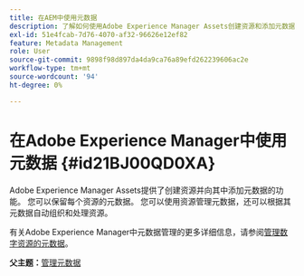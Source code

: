 ```yaml
---
title: 在AEM中使用元数据
description: 了解如何使用Adobe Experience Manager Assets创建资源和添加元数据。 从AEM Guides管理元数据。
exl-id: 51e4fcab-7d76-4070-af32-96626e12ef82
feature: Metadata Management
role: User
source-git-commit: 9898f98d897da4da9ca76a89efd262239606ac2e
workflow-type: tm+mt
source-wordcount: '94'
ht-degree: 0%

---
```


# 在Adobe Experience Manager中使用元数据 {#id21BJ00QD0XA}

Adobe Experience Manager Assets提供了创建资源并向其中添加元数据的功能。 您可以保留每个资源的元数据。 您可以使用资源管理元数据，还可以根据其元数据自动组织和处理资源。

有关Adobe Experience Manager中元数据管理的更多详细信息，请参阅[管理数字资源的元数据](https://experienceleague.adobe.com/docs/experience-manager-65/assets/using/metadata.html?lang=zh-Hans)。

**父主题：**&#x200B;[&#x200B;管理元数据](manage-metadata.md)
